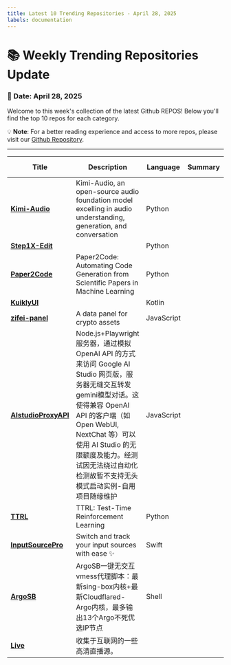 ```yaml
---
title: Latest 10 Trending Repositories - April 28, 2025
labels: documentation
---
```

# 📚 Weekly Trending Repositories Update

### 📅 Date: April 28, 2025

Welcome to this week's collection of the latest Github REPOS! Below you'll find the top 10 repos for each category.

💡 **Note**: For a better reading experience and access to more repos, please visit our [Github Repository](https://github.com/marc-ko/daily-trending-repo).

---

| **Title** | **Description** | **Language** | **Summary** | **Tags** | **Stars Count** |
| --- | --- | --- | --- | --- | --- |
| **[Kimi-Audio](https://github.com/MoonshotAI/Kimi-Audio)** | Kimi-Audio, an open-source audio foundation model excelling in audio understanding, generation, and conversation | Python |  |  | 1073 |
| **[Step1X-Edit](https://github.com/stepfun-ai/Step1X-Edit)** |  | Python |  |  | 580 |
| **[Paper2Code](https://github.com/going-doer/Paper2Code)** | Paper2Code: Automating Code Generation from Scientific Papers in Machine Learning | Python |  |  | 564 |
| **[KuiklyUI](https://github.com/Tencent-TDS/KuiklyUI)** |  | Kotlin |  |  | 408 |
| **[zifei-panel](https://github.com/skanger/zifei-panel)** | A data panel for crypto assets | JavaScript |  | <details><summary>binan...</summary><p>binance, bitget, bybit, okx</p></details> | 342 |
| **[AIstudioProxyAPI](https://github.com/CJackHwang/AIstudioProxyAPI)** | Node.js+Playwright服务器，通过模拟 OpenAI API 的方式来访问 Google AI Studio 网页版，服务器无缝交互转发gemini模型对话。这使得兼容 OpenAI API 的客户端（如 Open WebUI, NextChat 等）可以使用 AI Studio 的无限额度及能力。经测试因无法绕过自动化检测故暂不支持无头模式启动实例-自用项目随缘维护 | JavaScript |  |  | 340 |
| **[TTRL](https://github.com/PRIME-RL/TTRL)** | TTRL: Test-Time Reinforcement Learning | Python |  |  | 296 |
| **[InputSourcePro](https://github.com/runjuu/InputSourcePro)** | Switch and track your input sources with ease ✨ | Swift |  |  | 267 |
| **[ArgoSB](https://github.com/yonggekkk/ArgoSB)** | ArgoSB一键无交互vmess代理脚本：最新sing-box内核+最新Cloudflared-Argo内核，最多输出13个Argo不死优选IP节点 | Shell |  | <details><summary>argo,...</summary><p>argo, cloudflared, google, idx, singbox, vmess-ws</p></details> | 260 |
| **[Live](https://github.com/YueChan/Live)** | 收集于互联网的一些高清直播源。 |  |  |  | 258 |

